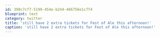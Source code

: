 ```yaml
---
id: 398c7cf7-5199-454e-b244-466756e1c7f4
blueprint: text
category: twitter
title: 'still have 2 extra tickets for Fest of Ale this afternoon!'
caption: 'still have 2 extra tickets for Fest of Ale this afternoon!'
---
```


